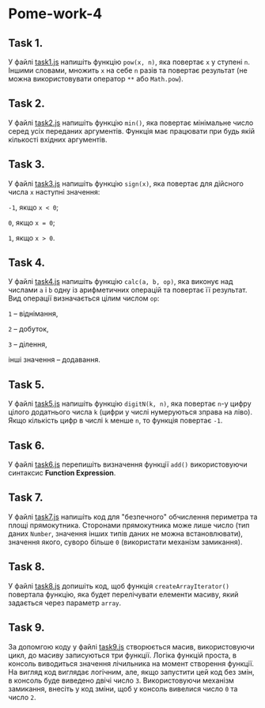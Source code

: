 # Рome-work-4

## Task 1.

У файлі [task1.js](task1.js) напишіть функцію `pow(x, n)`, яка повертає `x` у ступені `n`. Іншими словами, множить `x` на себе `n` разів та повертає результат (не можна використовувати оператор `**` або `Math.pow`).

## Task 2.

У файлі [task2.js](task2.js) напишіть функцію `min()`, яка повертає мінімальне число серед усіх переданих аргументів. Функція має працювати при будь якій кількості вхідних аргументів.

## Task 3.

У файлі [task3.js](task3.js) напишіть функцію `sign(x)`, яка повертає для дійсного числа `x` наступні значення:

`-1`, якщо `x < 0`;

`0`, якщо `x = 0`;

`1`, якщо `x > 0`.

## Task 4.

У файлі [task4.js](task4.js) напишіть функцію `calc(a, b, op)`, яка виконує над числами `a` і `b` одну із арифметичних операцій та повертає її результат. Вид операції визначається цілим числом `op`:

`1` – віднімання,

`2` – добуток,

`3` – ділення,

інші значення – додавання.

## Task 5.

У файлі [task5.js](task5.js) напишіть функцію `digitN(k, n)`, яка повертає `n`-у цифру цілого додатнього числа `k` (цифри у числі нумеруються зправа на ліво). Якщо кількість цифр в числі `k` менше `n`, то функція повертає `-1`.

## Task 6.

У файлі [task6.js](task6.js) перепишіть визначення функції `add()` використовуючи синтаксис **Function Expression**.

## Task 7.

У файлі [task7.js](task7.js) напишіть код для "безпечного" обчислення периметра та площі прямокутника.
Сторонами прямокутника може лише число (тип даних `Number`, значення інших типів даних не можна встановлювати), значення якого, суворо більше `0` (використати механізм замикання).

## Task 8.

У файлі [task8.js](task8.js) допишіть код, щоб функція `createArrayIterator()` повертала функцію, яка будет перелічувати елементи масиву, який задається через параметр `array`.

## Task 9.

За допомгою коду у файлі [task9.js](task9.js) створюється масив, використовуючи цикл, до масиву записуються три функції. Логіка функцій проста, в консоль виводиться значення лічильника на момент створення функції.
На вигляд код виглядає логічним, але, якщо запустити цей код без змін, в консоль буде виведено двічі число `3`.
Використовуючи механізм замикання, внесіть у код зміни, щоб у консоль вивелися число `0` та число `2`.
